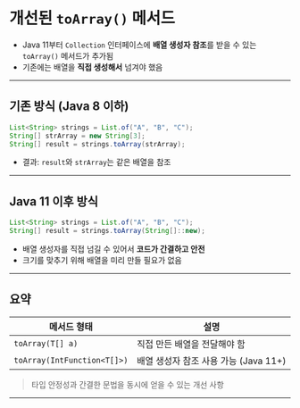 # 개선된 `toArray()` 메서드

- Java 11부터 `Collection` 인터페이스에 **배열 생성자 참조**를 받을 수 있는 `toArray()` 메서드가 추가됨
- 기존에는 배열을 **직접 생성해서** 넘겨야 했음

---

## 기존 방식 (Java 8 이하)

```java
List<String> strings = List.of("A", "B", "C");
String[] strArray = new String[3];
String[] result = strings.toArray(strArray);
```

- 결과: `result`와 `strArray`는 같은 배열을 참조

---

## Java 11 이후 방식

```java
List<String> strings = List.of("A", "B", "C");
String[] result = strings.toArray(String[]::new);
```

- 배열 생성자를 직접 넘길 수 있어서 **코드가 간결하고 안전**
- 크기를 맞추기 위해 배열을 미리 만들 필요가 없음

---

## 요약

| 메서드 형태                      | 설명                         |
|-----------------------------|----------------------------|
| `toArray(T[] a)`            | 직접 만든 배열을 전달해야 함           |
| `toArray(IntFunction<T[]>)` | 배열 생성자 참조 사용 가능 (Java 11+) |

> 타입 안정성과 간결한 문법을 동시에 얻을 수 있는 개선 사항

---
